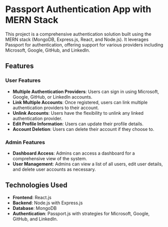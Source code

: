# Passport Authentication App with MERN Stack

This project is a comprehensive authentication solution built using the MERN stack (MongoDB, Express.js, React, and Node.js). It leverages Passport for authentication, offering support for various providers including Microsoft, Google, GitHub, and LinkedIn.

## Features

### User Features

- **Multiple Authentication Providers**: Users can sign in using Microsoft, Google, GitHub, or LinkedIn accounts.
- **Link Multiple Accounts**: Once registered, users can link multiple authentication providers to their account.
- **Unlink Accounts**: Users have the flexibility to unlink any linked authentication provider.
- **Edit Profile Information**: Users can update their profile details.
- **Account Deletion**: Users can delete their account if they choose to.

### Admin Features

- **Dashboard Access**: Admins can access a dashboard for a comprehensive view of the system.
- **User Management**: Admins can view a list of all users, edit user details, and delete user accounts as necessary.

## Technologies Used

- **Frontend**: React.js
- **Backend**: Node.js with Express.js
- **Database**: MongoDB
- **Authentication**: Passport.js with strategies for Microsoft, Google, GitHub, and LinkedIn.
